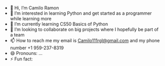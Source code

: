 - 👋 Hi, I’m Camilo Ramon
- 👀 I’m interested in learning Python and get started as a programmer while learning more
- 🌱 I’m currently learning CS50 Basics of Python
- 💞️ I’m looking to collaborate on big projects where I hopefully be part of a team
- 📫 How to reach me my email is Camilo111rgl@gmail.com and my phone number +1 959-237-8319
- 😄 Pronouns: ...
- ⚡ Fun fact: 

<!---
Camilorg123/Camilorg123 is a ✨ special ✨ repository because its `README.md` (this file) appears on your GitHub profile.
You can click the Preview link to take a look at your changes.
--->
